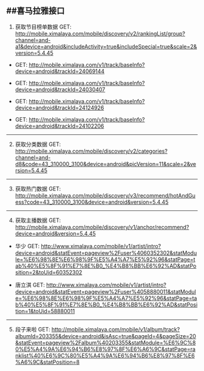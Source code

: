 ##喜马拉雅接口
---------------------
1. 获取节目榜单数据
GET: http://mobile.ximalaya.com/mobile/discovery/v2/rankingList/group?channel=and-a1&device=android&includeActivity=true&includeSpecial=true&scale=2&version=5.4.45
- 
  GET: http://mobile.ximalaya.com/v1/track/baseInfo?device=android&trackId=24069144
    
- 
  GET: http://mobile.ximalaya.com/v1/track/baseInfo?device=android&trackId=24030407
    
- 
  GET: http://mobile.ximalaya.com/v1/track/baseInfo?device=android&trackId=24124926
    
- 
  GET: http://mobile.ximalaya.com/v1/track/baseInfo?device=android&trackId=24102206
---------------------

2. 获取分类数据
GET: http://mobile.ximalaya.com/mobile/discovery/v2/categories?channel=and-d8&code=43_310000_3100&device=android&picVersion=11&scale=2&version=5.4.45
--------------------- 

3. 获取热门数据
GET: http://mobile.ximalaya.com/mobile/discovery/v3/recommend/hotAndGuess?code=43_310000_3100&device=android&version=5.4.45
---------------------

4. 获取主播数据
GET: http://mobile.ximalaya.com/mobile/discovery/v1/anchor/recommend?device=android&version=5.4.45
 
- 华少
GET: http://www.ximalaya.com/mobile/v1/artist/intro?device=android&statEvent=pageview%2Fuser%4060352302&statModule=%E6%98%8E%E6%98%9F%E5%A4%A7%E5%92%96&statPage=tab%40%E5%8F%91%E7%8E%B0_%E4%B8%BB%E6%92%AD&statPosition=2&toUid=60352302

- 唐立淇
GET: http://www.ximalaya.com/mobile/v1/artist/intro?device=android&statEvent=pageview%2Fuser%4058880011&statModule=%E6%98%8E%E6%98%9F%E5%A4%A7%E5%92%96&statPage=tab%40%E5%8F%91%E7%8E%B0_%E4%B8%BB%E6%92%AD&statPosition=1&toUid=58880011
--------------------- 



5. 段子来啦
GET: http://mobile.ximalaya.com/mobile/v1/album/track?albumId=203355&device=android&isAsc=true&pageId=4&pageSize=20&statEvent=pageview%2Falbum%40203355&statModule=%E6%9C%80%E5%A4%9A%E6%94%B6%E8%97%8F%E6%A6%9C&statPage=ranklist%40%E6%9C%80%E5%A4%9A%E6%94%B6%E8%97%8F%E6%A6%9C&statPosition=8

